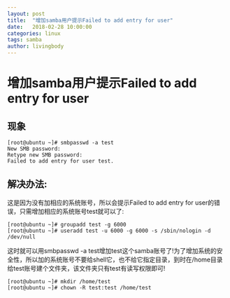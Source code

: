 ```yaml
---
layout: post
title:  "增加samba用户提示Failed to add entry for user"
date:   2018-02-28 10:00:00
categories: linux
tags: samba
author: livingbody
---
```








# 增加samba用户提示Failed to add entry for user



## 现象

```shell
[root@ubuntu ~]# smbpasswd -a test
New SMB password:
Retype new SMB password:
Failed to add entry for user test.
```



## 解决办法:

这是因为没有加相应的系统账号，所以会提示Failed to add entry for user的错误，只需增加相应的系统账号test就可以了:

```shell
[root@ubuntu ~]# groupadd test -g 6000
[root@ubuntu ~]# useradd test -u 6000 -g 6000 -s /sbin/nologin -d /dev/null
```

这时就可以用smbpasswd -a test增加test这个samba账号了!为了增加系统的安全性，所以加的系统账号不要给shell它，也不给它指定目录，到时在/home目录给test账号建个文件夹，该文件夹只有test有读写权限即可!

```shell
[root@ubuntu ~]# mkdir /home/test
[root@ubuntu ~]# chown -R test:test /home/test
```



